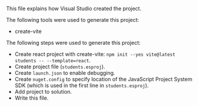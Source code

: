 This file explains how Visual Studio created the project.

The following tools were used to generate this project:
- create-vite

The following steps were used to generate this project:
- Create react project with create-vite: `npm init --yes vite@latest students -- --template=react`.
- Create project file (`students.esproj`).
- Create `launch.json` to enable debugging.
- Create `nuget.config` to specify location of the JavaScript Project System SDK (which is used in the first line in `students.esproj`).
- Add project to solution.
- Write this file.
